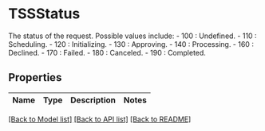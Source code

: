 # TSSStatus

The status of the request. Possible values include:  - 100 : Undefined. - 110 : Scheduling. - 120 : Initializing. - 130 : Approving. - 140 : Processing. - 160 : Declined. - 170 : Failed. - 180 : Canceled. - 190 : Completed. 

## Properties

Name | Type | Description | Notes
------------ | ------------- | ------------- | -------------

[[Back to Model list]](../README.md#documentation-for-models) [[Back to API list]](../README.md#documentation-for-api-endpoints) [[Back to README]](../README.md)


